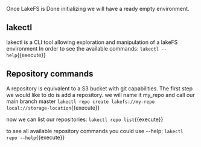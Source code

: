 Once LakeFS is Done initializing we will have a ready empty environment.

## lakectl
lakectl is a CLI tool allowing exploration and manipulation of a lakeFS environment
In order to see the available commands:
`lakectl --help`{{execute}}

## Repository commands
A repository is equivalent to a S3 bucket with git capabilities.
The first step we would like to do is add a repository. 
we will name it my_repo and call our main branch master 
`lakectl repo create lakefs://my-repo local://storage-location`{{execute}}

now we can list our repositories:
`lakectl repo list`{{execute}}

to see all available repository commands you could use --help:
`lakectl repo --help`{{execute}}


